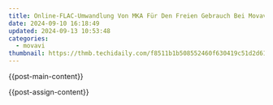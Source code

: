 ```yaml
---
title: Online-FLAC-Umwandlung Von MKA Für Den Freien Gebrauch Bei Movavi
date: 2024-09-10 16:18:49
updated: 2024-09-13 10:53:48
categories:
  - movavi
thumbnail: https://thmb.techidaily.com/f8511b1b508552460f630419c51d2d616ebcbf19dbd124bdf2e50582d197ea31.jpg
---
```


{{post-main-content}}

<ins class="adsbygoogle"
     style="display:block"
     data-ad-format="autorelaxed"
     data-ad-client="ca-pub-7571918770474297"
     data-ad-slot="1223367746"></ins>

{{post-assign-content}}

<ins class="adsbygoogle"
     style="display:block"
     data-ad-client="ca-pub-7571918770474297"
     data-ad-slot="8358498916"
     data-ad-format="auto"
     data-full-width-responsive="true"></ins>
